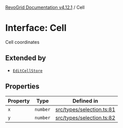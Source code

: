[RevoGrid Documentation v4.12.1](README.md) / Cell

# Interface: Cell

Cell coordinates

## Extended by

- [`EditCellStore`](Interface.EditCellStore.md)

## Properties

| Property | Type | Defined in |
| ------ | ------ | ------ |
| `x` | `number` | [src/types/selection.ts:81](https://github.com/revolist/revogrid/blob/d509c0063a76a472726c991b21f1c163442771b4/src/types/selection.ts#L81) |
| `y` | `number` | [src/types/selection.ts:82](https://github.com/revolist/revogrid/blob/d509c0063a76a472726c991b21f1c163442771b4/src/types/selection.ts#L82) |
